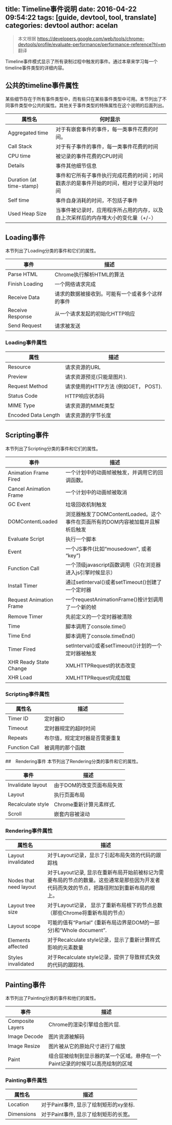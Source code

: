 title: Timeline事件说明
date: 2016-04-22 09:54:22
tags: [guide, devtool, tool, translate]
categories: devtool
author: acelan
---
> 本文根据 https://developers.google.com/web/tools/chrome-devtools/profile/evaluate-performance/performance-reference?hl=en 翻译

Timeline事件模式显示了所有录制过程中触发的事件。通过本章来学习每一个timeline事件类型的详细内容。

## 公共的timeline事件属性

某些细节存在于所有事件类型中，而有些只在某些事件类型中可用。本节列出了不同事件类型中公共的属性。其他关于事件类型的特殊属性在这个说明的后面列出。


| 属性名 | 何时显示 |
|---------|-----------------|
| Aggregated time | 对于有嵌套事件的事件，每一类事件花费的时间。|
| Call Stack | 对于有子事件的事件，每一类事件花费的时间 |
| CPU time |  被记录的事件花费的CPU时间 |
| Details | 事件其他细节信息 |
| Duration (at time-stamp)  | 事件和它所有子事件执行完成花费的时间；时间戳表示的是事件开始的时间，相对于记录开始时间 |
| Self time |  事件自身消耗的时间，不包括子事件 |
| Used Heap Size | 当事件被记录时，应用程序所占用的内存，以及自上次采样后的内存堆大小的变化量（+/-）|

## Loading事件
本节列出了Loading分类的事件和它们的属性。

| 事件 |  描述 |
|-------|--------------|
| Parse HTML | Chrome执行解析HTML的算法 |
| Finish Loading | 一个网络请求完成 |
| Receive Data | 请求的数据被接收到。可能有一个或者多个这样的事件 |
| Receive Response |  从一个请求发起的初始化HTTP响应 |
| Send Request  |  请求被发送 |

### Loading事件属性

| 属性 |  描述 |
|----------|--------------|
| Resource | 请求资源的URL |
| Preview | 请求资源预览(只能是图片). |
| Request Method |  请求使用的HTTP方法 (例如GET， POST). |
| Status Code | HTTP响应状态码 |
| MIME Type |  请求资源的MIME类型 |
| Encoded Data Length | 请求资源的字节长度 |

## Scripting事件
本节列出了Scripting分类的事件和它们的属性。


| 事件 |  描述 |
|-------|--------------|
| Animation Frame Fired |   一个计划中的动画帧被触发，并调用它的回调函数。 |
| Cancel Animation Frame  | 一个计划中的动画帧被取消 |
| GC Event  |  垃圾回收机制触发 |
| DOMContentLoaded |  浏览器触发了DOMContentLoaded。这个事件在页面所有的DOM内容被加载并且解析后触发 |
| Evaluate Script | 执行一个脚本 |
| Event  |  一个JS事件(比如“mousedown”, 或者 “key”) |
| Function Call |  一个顶级javascript函数调用（只在浏览器进入js引擎时候显示） |
| Install Timer | 通过setInterval()或者setTimeout()创建了一个定时器 |
| Request Animation Frame | 一个requestAnimationFrame()按计划调用了一个新的帧 |
| Remove Timer  |  先前定义的一个定时器被清除 |
| Time |   脚本调用了console.time() |
| Time End  | 脚本调用了console.timeEnd() |
| Timer Fired | setInterval()或者setTimeout()计划的一个定时器被触发 |
| XHR Ready State Change | XMLHTTPRequest的状态改变 |
| XHR Load  |  XMLHTTPRequest完成加载 |

### Scripting事件属性

| 属性名  |   描述 |
|-----------|---------------|
| Timer ID |  定时器ID |
| Timeout | 定时器规定的超时时间 |
| Repeats | 布尔值，规定定时器是否需要重复 |
| Function Call |  被调用的那个函数 |


##　Rendering事件
本节列出了Rendering分类的事件和它的属性。

| 事件 |  描述 |
|-------|--------------|
| Invalidate layout |  由于DOM的改变页面布局失效 |
| Layout |  执行页面布局 |
| Recalculate style  |  Chrome重新计算元素样式. |
| Scroll | 嵌套内容被滚动 |

### Rendering事件属性

| 属性名  |  描述 |
|-----------|--------------|
| Layout invalidated  | 对于Layout记录，显示了引起布局失效的代码的跟踪栈 |
| Nodes that need layout | 对于Layout记录, 显示在重新布局开始前被标记为需要布局的节点的数量。这些通常是那些因为开发者代码而失效的节点，把路径附加到重新布局的根上。|
| Layout tree size  | 对于Layout记录， 显示了重新布局根下的节点总数（那些Chrome将重新布局的节点） |
| Layout scope  |  可能的值有“Partial” (重新布局边界是DOM的一部分)和“Whole document”. |
| Elements affected |   对于Recalculate style记录，显示了重新计算样式影响的元素数量 |
| Styles invalidated | 对于Recalculate style记录，提供了导致样式失效的代码的跟踪栈. |

## Painting事件
本节列出了Painting分类的事件和他们的属性。

| 事件 |  描述 |
|-------|--------------|
| Composite Layers  |  Chrome的渲染引擎组合图片层. |
| Image Decode  |  图片资源被解码 |
| Image Resize  |   图片被从它的原始尺寸进行了缩放 |
| Paint |  组合层被绘制到显示器的某一个区域。悬停在一个Paint记录的时候可以高亮绘制的区域 |

### Painting事件属性

| 属性名   | 描述 |
|------------|-------------|
| Location   | 对于Paint事件, 显示了绘制矩形的xy坐标. |
| Dimensions  | 对于Paint事件, 显示了绘制矩形的长宽。 |

